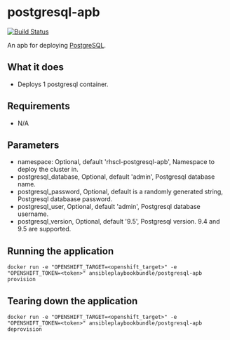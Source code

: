 postgresql-apb
======================

[![Build Status](https://travis-ci.org/ansibleplaybookbundle/postgresql-apb.svg?branch=master)](https://travis-ci.org/openshift/ansible-service-broker)

An apb for deploying [PostgreSQL](https://www.postgresql.org).

## What it does
* Deploys 1 postgresql container.

## Requirements
* N/A

## Parameters
* namespace: Optional, default 'rhscl-postgresql-apb', Namespace to deploy the cluster in.
* postgresql_database, Optional, default 'admin', Postgresql database name.
* postgresql_password, Optional, default is a randomly generated string, Postgresql databaase password.
* postgresql_user, Optional, default 'admin', Postgresql database username.
* postgresql_version, Optional, default '9.5', Postgresql version. 9.4 and 9.5 are supported.

## Running the application
`docker run -e "OPENSHIFT_TARGET=<openshift_target>" -e "OPENSHIFT_TOKEN=<token>" ansibleplaybookbundle/postgresql-apb provision`

## Tearing down the application
`docker run -e "OPENSHIFT_TARGET=<openshift_target>" -e "OPENSHIFT_TOKEN=<token>" ansibleplaybookbundle/postgresql-apb deprovision`
